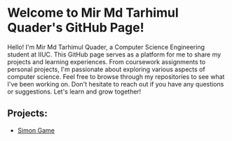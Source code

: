 <h1>Welcome to Mir Md Tarhimul Quader's GitHub Page!</h1>
Hello! I'm Mir Md Tarhimul Quader, a Computer Science Engineering student at IIUC. This GitHub page serves as a platform for me to share my projects and learning experiences. From coursework assignments to personal projects, I'm passionate about exploring various aspects of computer science. Feel free to browse through my repositories to see what I've been working on. Don't hesitate to reach out if you have any questions or suggestions. Let's learn and grow together!
<h2>Projects:</h2>
<ul>
    <li><a href="simon-game">Simon Game</a></li>
</ul>
